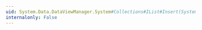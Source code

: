 ```yaml
---
uid: System.Data.DataViewManager.System#Collections#IList#Insert(System.Int32,System.Object)
internalonly: False
---
```


